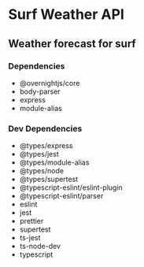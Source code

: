 # Surf Weather API

## Weather forecast for surf

### Dependencies

* @overnightjs/core
* body-parser
* express
* module-alias

### Dev Dependencies

* @types/express
* @types/jest
* @types/module-alias
* @types/node
* @types/supertest
* @typescript-eslint/eslint-plugin
* @typescript-eslint/parser
* eslint
* jest
* prettier
* supertest
* ts-jest
* ts-node-dev
* typescript
